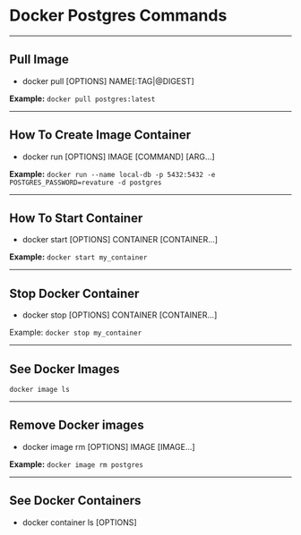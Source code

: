 # Docker Postgres Commands

---

## Pull Image

- docker pull [OPTIONS] NAME[:TAG|@DIGEST]

**Example:**
```docker pull postgres:latest```

---

## How To Create Image Container

- docker run [OPTIONS] IMAGE [COMMAND] [ARG...]

**Example:** ```docker run --name local-db -p 5432:5432 -e POSTGRES_PASSWORD=revature -d postgres```

---

## How To Start Container

- docker start [OPTIONS] CONTAINER [CONTAINER...]

**Example:** ```docker start my_container```

---

## Stop Docker Container

- docker stop [OPTIONS] CONTAINER [CONTAINER...]

Example: ```docker stop my_container```

---

## See Docker Images

```docker image ls```

---

## Remove Docker images

- docker image rm [OPTIONS] IMAGE [IMAGE...]

**Example:** ```docker image rm postgres```

---

## See Docker Containers

- docker container ls [OPTIONS]